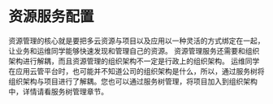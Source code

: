 # 资源服务配置
资源管理的核心就是要把多云资源与项目以及应用以一种灵活的方式绑定在一起，让业务和运维同学能够快速发现和管理自己的资源。 资源管理服务还需要和组织架构进行解耦，而且资源管理的组织架构不一定是行政上的组织架构。
运维同学在应用云管平台时，也可能并不知道公司的组织架构是什么，所以，通过服务树将组织架构与项目进行了解耦。您也可以通过服务树管理，将项目加入到组织架构中，详情请看服务树管理章节。

